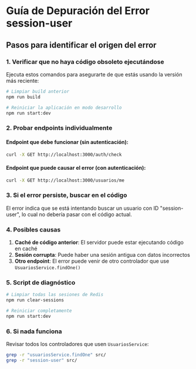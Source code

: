 # Guía de Depuración del Error session-user

## Pasos para identificar el origen del error

### 1. Verificar que no haya código obsoleto ejecutándose

Ejecuta estos comandos para asegurarte de que estás usando la versión más reciente:

```bash
# Limpiar build anterior
npm run build

# Reiniciar la aplicación en modo desarrollo
npm run start:dev
```

### 2. Probar endpoints individualmente

#### Endpoint que debe funcionar (sin autenticación):
```bash
curl -X GET http://localhost:3000/auth/check
```

#### Endpoint que puede causar el error (con autenticación):
```bash
curl -X GET http://localhost:3000/usuarios/me
```

### 3. Si el error persiste, buscar en el código

El error indica que se está intentando buscar un usuario con ID "session-user", lo cual no debería pasar con el código actual.

### 4. Posibles causas

1. **Caché de código anterior**: El servidor puede estar ejecutando código en caché
2. **Sesión corrupta**: Puede haber una sesión antigua con datos incorrectos
3. **Otro endpoint**: El error puede venir de otro controlador que use `UsuariosService.findOne()`

### 5. Script de diagnóstico

```bash
# Limpiar todas las sesiones de Redis
npm run clear-sessions

# Reiniciar completamente
npm run start:dev
```

### 6. Si nada funciona

Revisar todos los controladores que usen `UsuariosService`:

```bash
grep -r "usuariosService.findOne" src/
grep -r "session-user" src/
```

